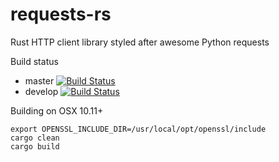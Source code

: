 # requests-rs
Rust HTTP client library styled after awesome Python requests

Build status
 - master [![Build Status](https://travis-ci.org/imp/requests-rs.svg?branch=master)](https://travis-ci.org/imp/requests-rs)
 - develop [![Build Status](https://travis-ci.org/imp/requests-rs.svg?branch=develop)](https://travis-ci.org/imp/requests-rs)

Building on OSX 10.11+
```
export OPENSSL_INCLUDE_DIR=/usr/local/opt/openssl/include
cargo clean
cargo build
```
